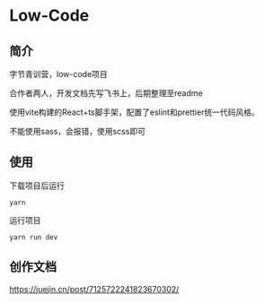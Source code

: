 # Low-Code

## 简介
字节青训营，low-code项目

合作者两人，开发文档先写飞书上，后期整理至readme

使用vite构建的React+ts脚手架，配置了eslint和prettier统一代码风格。

不能使用sass，会报错，使用scss即可

## 使用

下载项目后运行

`yarn`

运行项目

`yarn run dev`

## 创作文档
https://juejin.cn/post/7125722241823670302/